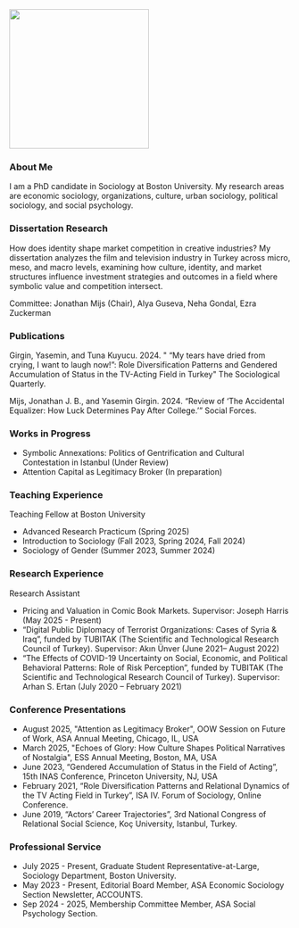 
<img src="https://user-images.githubusercontent.com/101941078/192922194-5a75ba70-42a1-4767-9948-b1908ff122dd.jpg" width="250">

### About Me

I am a PhD candidate in Sociology at Boston University. My research areas are economic sociology, organizations, culture, urban sociology, political sociology, and social psychology. 

### Dissertation Research
How does identity shape market competition in creative industries? My dissertation analyzes the film and television industry in Turkey across micro, meso, and macro levels, examining how culture, identity, and market structures influence investment strategies and outcomes in a field where symbolic value and competition intersect.

Committee: Jonathan Mijs (Chair), Alya Guseva, Neha Gondal, Ezra Zuckerman

### Publications
Girgin, Yasemin, and Tuna Kuyucu. 2024. " “My tears have dried from crying, I want to laugh now!”: Role Diversification Patterns and Gendered Accumulation of Status in the TV-Acting Field in Turkey" The Sociological Quarterly. 

Mijs, Jonathan J. B., and Yasemin Girgin. 2024. “Review of ‘The Accidental Equalizer: How Luck Determines Pay After College.’” Social Forces.

### Works in Progress
- Symbolic Annexations: Politics of Gentrification and Cultural Contestation in Istanbul (Under Review)
- Attention Capital as Legitimacy Broker (In preparation)

### Teaching Experience
Teaching Fellow at Boston University 
- Advanced Research Practicum (Spring 2025)
- Introduction to Sociology (Fall 2023, Spring 2024, Fall 2024)
- Sociology of Gender (Summer 2023, Summer 2024)
  
### Research Experience	
Research Assistant 
- Pricing and Valuation in Comic Book Markets. Supervisor: Joseph Harris (May 2025 - Present)
- “Digital Public Diplomacy of Terrorist Organizations: Cases of Syria & Iraq”, funded by TUBITAK (The Scientific and Technological Research Council of Turkey).  Supervisor: Akın Ünver (June 2021– August 2022)
- “The Effects of COVID-19 Uncertainty on Social, Economic, and Political Behavioral Patterns: Role of Risk Perception”, funded by TUBITAK (The Scientific and Technological Research Council of Turkey). Supervisor: Arhan S. Ertan (July 2020 – February 2021)

### Conference Presentations
- August 2025, "Attention as Legitimacy Broker", OOW Session on Future of Work, ASA Annual Meeting, Chicago, IL, USA
- March 2025, "Echoes of Glory: How Culture Shapes Political Narratives of Nostalgia", ESS Annual Meeting, Boston, MA, USA
- June 2023, “Gendered Accumulation of Status in the Field of Acting”, 15th INAS Conference, Princeton University, NJ, USA
- February 2021, “Role Diversification Patterns and Relational Dynamics of the TV Acting Field in Turkey”, ISA IV. Forum of Sociology, Online Conference.
- June 2019, “Actors’ Career Trajectories”, 3rd National Congress of Relational Social Science, Koç University, Istanbul, Turkey.

### Professional Service	
- July   2025 - Present, Graduate Student Representative-at-Large, Sociology Department, Boston University.
- May    2023 - Present, Editorial Board Member, ASA Economic Sociology Section Newsletter, ACCOUNTS.
- Sep    2024 - 2025, Membership Committee Member, ASA Social Psychology Section.  

